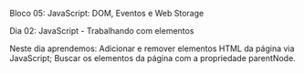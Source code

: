 Bloco 05: JavaScript: DOM, Eventos e Web Storage

Dia 02: JavaScript - Trabalhando com elementos 

Neste dia aprendemos: 
Adicionar e remover elementos HTML da página via JavaScript; 
Buscar os elementos da página com a propriedade parentNode. 